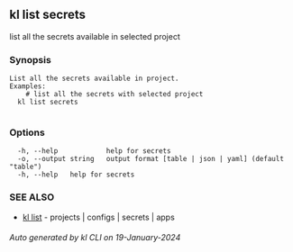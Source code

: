 ## kl list secrets

list all the secrets available in selected project

### Synopsis

```
List all the secrets available in project.
Examples:
	# list all the secrets with selected project
  kl list secrets


```

### Options

```
  -h, --help            help for secrets
  -o, --output string   output format [table | json | yaml] (default "table")
  -h, --help   help for secrets
```

### SEE ALSO

* [kl list](kl_list.md)  - projects | configs | secrets | apps

###### Auto generated by kl CLI on 19-January-2024
